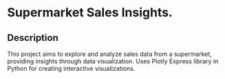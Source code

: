 # Supermarket Sales Insights.

## Description
This project aims to explore and analyze sales data from a supermarket, providing insights through data visualization. Uses Plotly Express library in Python for creating interactive visualizations.
